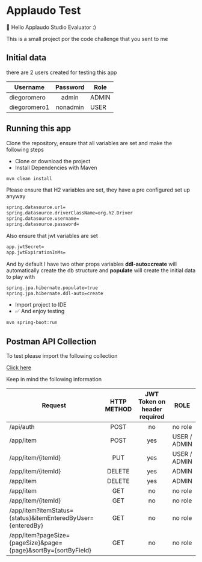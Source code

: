 # Applaudo Test

:wave: Hello Applaudo Studio Evaluator :)

This is a small project por the code challenge that you sent to me


## Initial data

there are 2 users created for testing this app

| Username       | Password  | Role  |
|----------------|:---------:|-------|
| diegoromero    |  admin    | ADMIN |
| diegoromero1   |  nonadmin | USER  |


## Running this app

Clone the repository, ensure that all variables are set  and make the following steps

+ Clone or download the project
+ Install Dependencies with Maven 
```bash
mvn clean install
```

Please ensure that H2 variables are set, they have a pre configured set up anyway

```bash
spring.datasource.url=
spring.datasource.driverClassName=org.h2.Driver
spring.datasource.username=
spring.datasource.password=
```

Also ensure that jwt variables are set

```bash
app.jwtSecret=
app.jwtExpirationInMs=
```

And by default I have two other props variables **ddl-auto=create** will automatically create the db structure and **populate** will create the initial data to play with

```bash
spring.jpa.hibernate.populate=true
spring.jpa.hibernate.ddl-auto=create
```

+ Import project to IDE
+ :white_check_mark: And enjoy testing 
```bash
mvn spring-boot:run
```
 ## Postman API Collection
 
 To test please import the following collection

[Click here](https://www.getpostman.com/collections/110832851f1bb9301b95)

Keep in mind the following information

| Request       | HTTP METHOD  | JWT Token on header required  | ROLE |
|----------------|:---------:|:-------:|:-------:|
| /api/auth    |  POST    | no | no role |
| /app/item   |  POST | yes  | USER / ADMIN |
| /app/item/{itemId}   |  PUT | yes  | USER / ADMIN |
| /app/item/{itemId}  |  DELETE | yes  | ADMIN |
| /app/item  |  DELETE | yes  | ADMIN |
| /app/item  |  GET | no  | no role |
| /app/item/{itemId}  |  GET | no  | no role |
| /app/item?itemStatus={status}&itemEnteredByUser={enteredBy}  |  GET | no  | no role |
| /app/item?pageSize={pageSize}&page={page}&sortBy={sortByField}  |  GET | no  | no role |